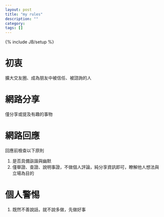 ```yaml
---
layout: post
title: "my rules"
description: ""
category:
tags: []
---
```

{% include JB/setup %}

# 初衷
擴大交友圈、成為朋友中被信任、被諮詢的人

# 網路分享
僅分享或提及有趣的事物

# 網路回應
回應前檢查以下原則
1. 是否具備詼諧與幽默
2. 僅舉證、查證、說明事證，不做個人評論，純分享資訊即可，瞭解他人想法與立場為目的

# 個人警惕
1. 既然不善說話，就不說多做，先做好事
